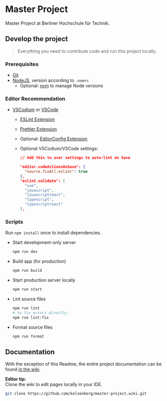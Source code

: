 # Master Project

Master Project at Berliner Hochschule für Technik.

## Develop the project

> Everything you need to contribute code and run this project locally.

### Prerequisites

- [Git](https://git-scm.com/)
- [NodeJS](https://nodejs.org/en), version according to `.nvmrc`
  - Optional: [nvm](https://github.com/nvm-sh/nvm) to manage Node versions

### Editor Recommendation

- [VSCodium](https://vscodium.com/) or [VSCode](https://code.visualstudio.com/)
  - [ESLint Extension](https://open-vsx.org/vscode/item?itemName=dbaeumer.vscode-eslint/)
  - [Prettier Extension](https://open-vsx.org/vscode/item?itemName=esbenp.prettier-vscode)
  - Optional: [EditorConfig Extension](https://open-vsx.org/vscode/item?itemName=EditorConfig.EditorConfig)
  - Optional VSCodium/VSCode settings:

    ```json
    // Add this to user settings to auto-lint on Save

    "editor.codeActionsOnSave": {
      "source.fixAll.eslint": true
    },
    "eslint.validate": [
      "vue",
      "javascript",
      "javascriptreact",
      "typescript",
      "typescriptreact"
    ],
    ```

### Scripts

Run `npm install` once to install dependencies.

- Start development-only server

  ```sh
  npm run dev
  ```

- Build app (for production)

  ```sh
  npm run build
  ```

- Start production server locally

  ```sh
  npm run start
  ```

- Lint source files

  ```sh
  npm run lint
  # to fix errors directly:
  npm run lint:fix
  ```

- Format source files
  ```sh
  npm run format
  ```

## Documentation

With the exception of this Readme, the entire project documentation can be found [in the wiki](https://github.com/kelzenberg/master-project/wiki).

**Editor tip:**  
Clone the wiki to edit pages locally in your IDE.

```sh
git clone https://github.com/kelzenberg/master-project.wiki.git
```
